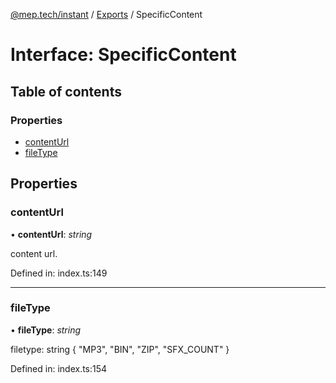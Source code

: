 [@mep.tech/instant](../DOCS.md) / [Exports](../modules.md) / SpecificContent

# Interface: SpecificContent

## Table of contents

### Properties

- [contentUrl](specificcontent.md#contenturl)
- [fileType](specificcontent.md#filetype)

## Properties

### contentUrl

• **contentUrl**: *string*

content url.

Defined in: index.ts:149

___

### fileType

• **fileType**: *string*

filetype: string { "MP3", "BIN", "ZIP", "SFX_COUNT" }

Defined in: index.ts:154
